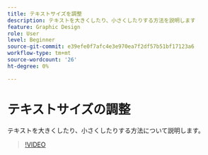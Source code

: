```yaml
---
title: テキストサイズを調整
description: テキストを大きくしたり、小さくしたりする方法を説明します
feature: Graphic Design
role: User
level: Beginner
source-git-commit: e39efe0f7afc4e3e970ea7f2df57b51bf17123a6
workflow-type: tm+mt
source-wordcount: '26'
ht-degree: 0%

---
```


# テキストサイズの調整

テキストを大きくしたり、小さくしたりする方法について説明します。

>[!VIDEO](https://video.tv.adobe.com/v/3420213?quality=12&learn=on&hidetitle=true)
